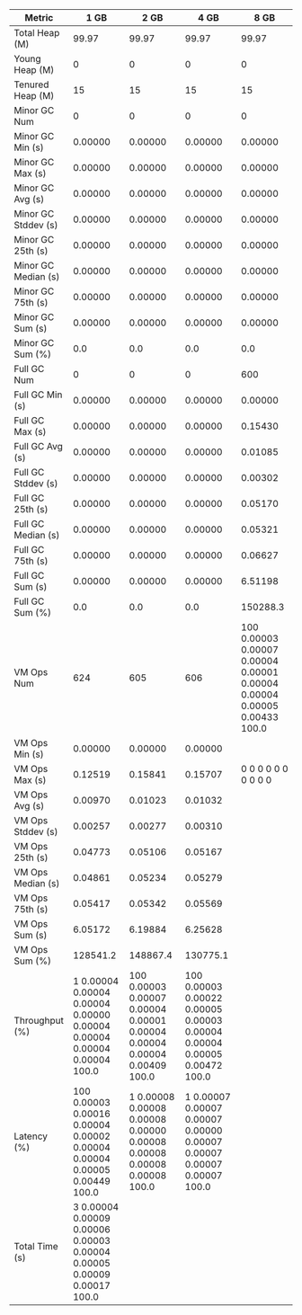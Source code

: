 | Metric | 1 GB | 2 GB | 4 GB | 8 GB |
|------|----|----|----|----|
| Total Heap (M) | 99.97 | 99.97 | 99.97 | 99.97 |
| Young Heap (M) | 0 | 0 | 0 | 0 |
| Tenured Heap (M) | 15 | 15 | 15 | 15 |
| Minor GC Num | 0 | 0 | 0 | 0 |
| Minor GC Min (s) | 0.00000 | 0.00000 | 0.00000 | 0.00000 |
| Minor GC Max (s) | 0.00000 | 0.00000 | 0.00000 | 0.00000 |
| Minor GC Avg (s) | 0.00000 | 0.00000 | 0.00000 | 0.00000 |
| Minor GC Stddev (s) | 0.00000 | 0.00000 | 0.00000 | 0.00000 |
| Minor GC 25th (s) | 0.00000 | 0.00000 | 0.00000 | 0.00000 |
| Minor GC Median (s) | 0.00000 | 0.00000 | 0.00000 | 0.00000 |
| Minor GC 75th (s) | 0.00000 | 0.00000 | 0.00000 | 0.00000 |
| Minor GC Sum (s) | 0.00000 | 0.00000 | 0.00000 | 0.00000 |
| Minor GC Sum (%) | 0.0 | 0.0 | 0.0 | 0.0 |
| Full GC Num | 0 | 0 | 0 | 600 |
| Full GC Min (s) | 0.00000 | 0.00000 | 0.00000 | 0.00000 |
| Full GC Max (s) | 0.00000 | 0.00000 | 0.00000 | 0.15430 |
| Full GC Avg (s) | 0.00000 | 0.00000 | 0.00000 | 0.01085 |
| Full GC Stddev (s) | 0.00000 | 0.00000 | 0.00000 | 0.00302 |
| Full GC 25th (s) | 0.00000 | 0.00000 | 0.00000 | 0.05170 |
| Full GC Median (s) | 0.00000 | 0.00000 | 0.00000 | 0.05321 |
| Full GC 75th (s) | 0.00000 | 0.00000 | 0.00000 | 0.06627 |
| Full GC Sum (s) | 0.00000 | 0.00000 | 0.00000 | 6.51198 |
| Full GC Sum (%) | 0.0 | 0.0 | 0.0 | 150288.3 |
| VM Ops Num | 624 | 605 | 606 | 100	0.00003	0.00007	0.00004	0.00001	0.00004	0.00004	0.00005	0.00433	100.0 |
| VM Ops Min (s) | 0.00000 | 0.00000 | 0.00000 |  |
| VM Ops Max (s) | 0.12519 | 0.15841 | 0.15707 | 0	0	0	0	0	0	0	0	0	0 |
| VM Ops Avg (s) | 0.00970 | 0.01023 | 0.01032 |  |
| VM Ops Stddev (s) | 0.00257 | 0.00277 | 0.00310 |  |
| VM Ops 25th (s) | 0.04773 | 0.05106 | 0.05167 |  |
| VM Ops Median (s) | 0.04861 | 0.05234 | 0.05279 |  |
| VM Ops 75th (s) | 0.05417 | 0.05342 | 0.05569 |  |
| VM Ops Sum (s) | 6.05172 | 6.19884 | 6.25628 |  |
| VM Ops Sum (%) | 128541.2 | 148867.4 | 130775.1 |  |
| Throughput (%) | 1	0.00004	0.00004	0.00004	0.00000	0.00004	0.00004	0.00004	0.00004	100.0 | 100	0.00003	0.00007	0.00004	0.00001	0.00004	0.00004	0.00004	0.00409	100.0 | 100	0.00003	0.00022	0.00005	0.00003	0.00004	0.00004	0.00005	0.00472	100.0 |  |
| Latency (%) | 100	0.00003	0.00016	0.00004	0.00002	0.00004	0.00004	0.00005	0.00449	100.0 | 1	0.00008	0.00008	0.00008	0.00000	0.00008	0.00008	0.00008	0.00008	100.0 | 1	0.00007	0.00007	0.00007	0.00000	0.00007	0.00007	0.00007	0.00007	100.0 |  |
| Total Time (s) | 3	0.00004	0.00009	0.00006	0.00003	0.00004	0.00005	0.00009	0.00017	100.0 |  |  |  |
